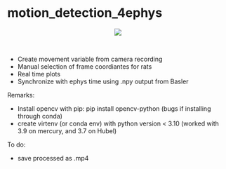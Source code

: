 # motion_detection_4ephys

<p align ="center">
    <img src = "https://user-images.githubusercontent.com/65451658/172926414-1a9c5103-29ff-405a-99e0-2b1184ac7db9.gif">
</p>
<br>

- Create movement variable from camera recording 
- Manual selection of frame coordiantes for rats
- Real time plots
- Synchronize with ephys time using .npy output from Basler

Remarks:
- Install opencv with pip: pip install opencv-python (bugs if installing through conda)
- create virtenv (or conda env) with python version < 3.10 (worked with 3.9 on mercury, and 3.7 on Hubel)


To do:
- save processed as .mp4
